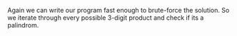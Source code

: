 Again we can write our program fast enough to brute-force the solution. So we iterate through every possible 3-digit product and check if its a palindrom.